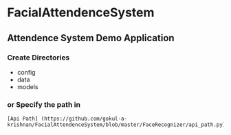 # FacialAttendenceSystem
 ## Attendence System Demo Application
   ### Create Directories
   * config
   * data
   * models
   ### or Specify the path in 
    [Api Path] (https://github.com/gokul-a-krishnan/FacialAttendenceSystem/blob/master/FaceRecognizer/api_path.py)
